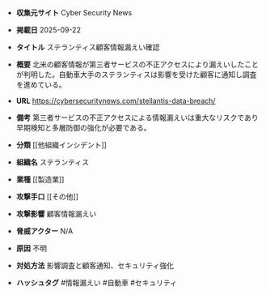 - **収集元サイト**
Cyber Security News

- **掲載日**
2025-09-22

- **タイトル**
ステランティス顧客情報漏えい確認

- **概要**
北米の顧客情報が第三者サービスの不正アクセスにより漏えいしたことが判明した。自動車大手のステランティスは影響を受けた顧客に通知し調査を進めている。

- **URL**
https://cybersecuritynews.com/stellantis-data-breach/

- **備考**
第三者サービスの不正アクセスによる情報漏えいは重大なリスクであり早期検知と多層防御の強化が必要である。

- **分類**
[[他組織インシデント]]

- **組織名**
ステランティス

- **業種**
[[製造業]]

- **攻撃手口**
[[その他]]

- **攻撃影響**
顧客情報漏えい

- **脅威アクター**
N/A

- **原因**
不明

- **対処方法**
影響調査と顧客通知、セキュリティ強化

- **ハッシュタグ**
#情報漏えい #自動車 #セキュリティ
